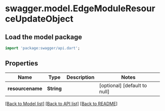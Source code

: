 # swagger.model.EdgeModuleResourceUpdateObject

## Load the model package
```dart
import 'package:swagger/api.dart';
```

## Properties
Name | Type | Description | Notes
------------ | ------------- | ------------- | -------------
**resourcename** | **String** |  | [optional] [default to null]

[[Back to Model list]](../README.md#documentation-for-models) [[Back to API list]](../README.md#documentation-for-api-endpoints) [[Back to README]](../README.md)


